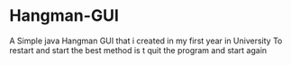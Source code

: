 # Hangman-GUI
A Simple java Hangman GUI that i created in my first year in University
To restart and start the best method is t quit the program and start again
